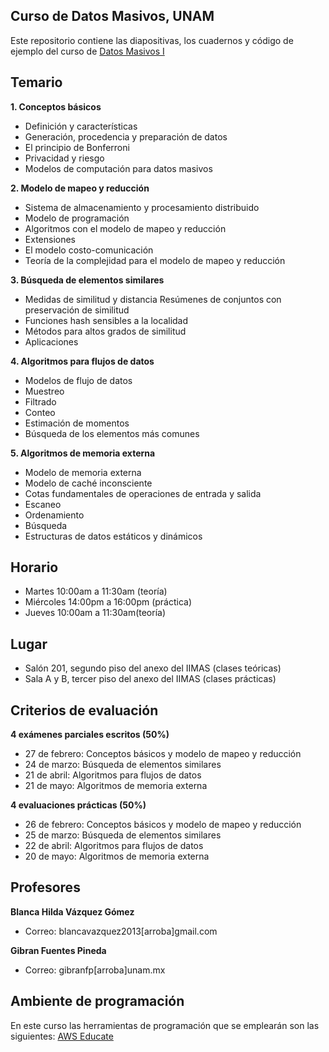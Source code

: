 ## Curso de Datos Masivos, UNAM
Este repositorio contiene las diapositivas, los cuadernos y código de ejemplo del curso de [Datos Masivos I](http://turing.iimas.unam.mx/~gibranfp/cursos/datos_masivos_i/)

## Temario
**1. Conceptos básicos**
  - Definición y características
  - Generación, procedencia y preparación de datos
  - El principio de Bonferroni
  - Privacidad y riesgo
  - Modelos de computación para datos masivos
  
**2. Modelo de mapeo y reducción**
  - Sistema de almacenamiento y procesamiento distribuido
  - Modelo de programación
  - Algoritmos con el modelo de mapeo y reducción
  - Extensiones
  - El modelo costo-comunicación
  - Teoría de la complejidad para el modelo de mapeo y reducción
  
**3. Búsqueda de elementos similares**
  - Medidas de similitud y distancia Resúmenes de conjuntos con preservación de similitud
  - Funciones hash sensibles a la localidad
  - Métodos para altos grados de similitud
  - Aplicaciones
  
**4. Algoritmos para flujos de datos**
  - Modelos de flujo de datos
  - Muestreo
  - Filtrado
  - Conteo
  - Estimación de momentos
  - Búsqueda de los elementos más comunes

**5. Algoritmos de memoria externa**
  - Modelo de memoria externa
  - Modelo de caché inconsciente
  - Cotas fundamentales de operaciones de entrada y salida
  - Escaneo
  - Ordenamiento
  - Búsqueda
  - Estructuras de datos estáticos y dinámicos
  
 ## Horario
- Martes 10:00am a 11:30am (teoría)
- Miércoles 14:00pm a 16:00pm (práctica)
- Jueves 10:00am a 11:30am(teoría)

## Lugar
- Salón 201, segundo piso del anexo del IIMAS (clases teóricas)
- Sala A y B, tercer piso del anexo del IIMAS (clases prácticas)

## Criterios de evaluación
**4 exámenes parciales escritos (50%)**
  - 27 de febrero: Conceptos básicos y modelo de mapeo y reducción
  - 24 de marzo: Búsqueda de elementos similares
  - 21 de abril: Algoritmos para flujos de datos
  - 21 de mayo: Algoritmos de memoria externa
  
 **4 evaluaciones prácticas (50%)**
  - 26 de febrero: Conceptos básicos y modelo de mapeo y reducción
  - 25 de marzo: Búsqueda de elementos similares
  - 22 de abril: Algoritmos para flujos de datos
  - 20 de mayo: Algoritmos de memoria externa

## Profesores
**Blanca Hilda Vázquez Gómez**
  - Correo: blancavazquez2013[arroba]gmail.com
  
**Gibran Fuentes Pineda**
  - Correo: gibranfp[arroba]unam.mx

## Ambiente de programación
En este curso las herramientas de programación que se emplearán son las siguientes:
[AWS Educate](https://aws.amazon.com/es/education/awseducate/)
